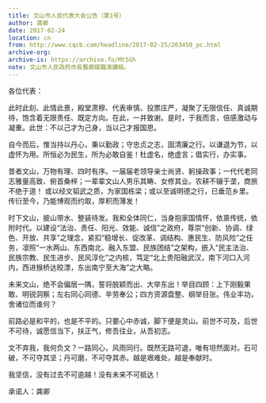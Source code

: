 ```yaml
---
title: 文山市人民代表大会公告（第1号）
author: 龚卿
date: 2017-02-24
location: cn
from: http://www.cqcb.com/headline/2017-02-25/263450_pc.html
archive-org: 
archive-is: https://archive.fo/Mt5Gh
note: 文山市人民政府市長龔卿履職演講稿。
---
```

各位代表：

此时此刻、此情此景，殿堂肃穆、代表审慎、投票庄严，凝聚了无限信任、真诚期待，饱含着无限责任、既定方向。在此，一并致谢。是时，于我而言，倍感激动与凝重。此世：不以己才为己身，当以己才报国恩。

自今而后，惟当持以丹心，秉以勤政；守忠贞之志，固清廉之行。以谦退为节，以虚怀为用。所恒必为民生，所为必敢自鉴！杜虚名，绝虚言；倡实行，办实事。

昔者文山，万物有理、四时有序。一届届老领导亲士尚贤、躬操政事；一代代老同志雅量高致、俯首桑梓；一辈辈文山人男乐其畴、女修其业。农耕不辍于垄，商旅不绝于道！ 或以经文韬武之质，为家国栋梁；或以至诚明德之行，已垂范乡里。传衍至今，乃能博观而约取，厚积而薄发！

时下文山，披山带水、整装待发。我和全体同仁，当身抱家国情怀，依禀传统，依附时代。以建设“法治、责任、阳光、效能、诚信”之政府，尊崇“创新、协调、绿色、开放、共享”之理念，紧扣“稳增长、促改革、调结构、惠民生、防风险”之任务，凛照“一水两山、东西南北、融入东盟、民族团结”之架构，嵌入“民主法治、民族宗教、民生进步、民风淳化”之内核，笃定“北上贵阳融武汉，南下河口入河内，西进猴桥达晈漂，东出南宁至大海”之大略。

未来文山，绝不会偏居一隅，誓将脱颖而出、大举东出！举目四顾：上下刚毅果敢、明锐洞察；左右同心同德、辛劳奉公；四方资源盘整、纲举目张。伟业丰功，舍诸位而谁何？

前路必是和平的，也是不平的。只要心中赤诚，脚下便是灵山。前世不可及，后世不可待，诚愿信当下，扶正气，修吾往业，从吾初志。

文不弃我，我何负文？一路同心，风雨同行。既然无路可退，唯有坦然面对。石可破，不可夺其坚；丹可磨，不可夺其赤。越是艰难处，越是奉献时。

我坚信，没有过去不可逾越！没有未来不可抵达！

承诺人：龚卿

